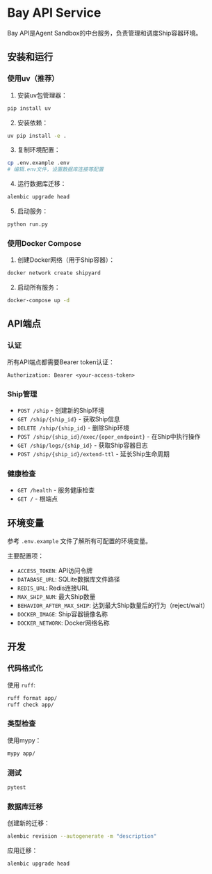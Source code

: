 # Bay API Service

Bay API是Agent Sandbox的中台服务，负责管理和调度Ship容器环境。

## 安装和运行

### 使用uv（推荐）

1. 安装uv包管理器：

```bash
pip install uv
```

2. 安装依赖：

```bash
uv pip install -e .
```

3. 复制环境配置：

```bash
cp .env.example .env
# 编辑.env文件，设置数据库连接等配置
```

4. 运行数据库迁移：

```bash
alembic upgrade head
```

5. 启动服务：

```bash
python run.py
```

### 使用Docker Compose

1. 创建Docker网络（用于Ship容器）：

```bash
docker network create shipyard
```

2. 启动所有服务：

```bash
docker-compose up -d
```

## API端点

### 认证

所有API端点都需要Bearer token认证：

```
Authorization: Bearer <your-access-token>
```

### Ship管理

- `POST /ship` - 创建新的Ship环境
- `GET /ship/{ship_id}` - 获取Ship信息
- `DELETE /ship/{ship_id}` - 删除Ship环境
- `POST /ship/{ship_id}/exec/{oper_endpoint}` - 在Ship中执行操作
- `GET /ship/logs/{ship_id}` - 获取Ship容器日志
- `POST /ship/{ship_id}/extend-ttl` - 延长Ship生命周期

### 健康检查

- `GET /health` - 服务健康检查
- `GET /` - 根端点

## 环境变量

参考 `.env.example` 文件了解所有可配置的环境变量。

主要配置项：

- `ACCESS_TOKEN`: API访问令牌
- `DATABASE_URL`: SQLite数据库文件路径
- `REDIS_URL`: Redis连接URL
- `MAX_SHIP_NUM`: 最大Ship数量
- `BEHAVIOR_AFTER_MAX_SHIP`: 达到最大Ship数量后的行为（reject/wait）
- `DOCKER_IMAGE`: Ship容器镜像名称
- `DOCKER_NETWORK`: Docker网络名称

## 开发

### 代码格式化

使用 `ruff`:

```bash
ruff format app/
ruff check app/
```

### 类型检查

使用mypy：

```bash
mypy app/
```

### 测试

```bash
pytest
```

### 数据库迁移

创建新的迁移：

```bash
alembic revision --autogenerate -m "description"
```

应用迁移：

```bash
alembic upgrade head
```
